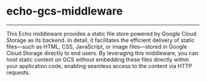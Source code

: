 # echo-gcs-middleware

---

This Echo middleware provides a static file store powered by Google Cloud Storage as its backend. In detail, it facilitates the efficient delivery of static files—such as HTML, CSS, JavaScript, or image files—stored in Google Cloud Storage directly to end users. By leveraging this middleware, you can host static content on GCS without embedding these files directly within your application code, enabling seamless access to the content via HTTP requests.